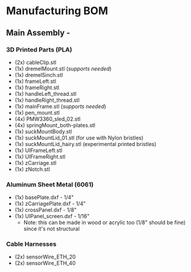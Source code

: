 # Manufacturing BOM

## Main Assembly -
### 3D Printed Parts (PLA)
- (2x) cableClip.stl
- (1x) dremelMount.stl (*supports needed*)
- (1x) dremelSinch.stl
- (1x) frameLeft.stl
- (1x) frameRight.stl
- (1x) handleLeft_thread.stl
- (1x) handleRight_thread.stl
- (1x) mainFrame.stl (*supports needed*)
- (1x) pen_mount.stl
- (4x) PMW3360_sled_02.stl
- (4x) springMount_both-plates.stl
- (1x) suckMountBody.stl
- (1x) suckMountLid_01.stl (for use with Nylon bristles)
- (1x) suckMountLid_hairy.stl (experimental printed bristles)
- (1x) UIFrameLeft.stl
- (1x) UIFrameRight.stl
- (1x) zCarriage.stl
- (1x) zNotch.stl

### Aluminum Sheet Metal (6061)
- (1x) basePlate.dxf - 1/4"
- (1x) zCarriagePlate.dxf - 1/4"
- (1x) crossPanel.dxf - 1/8"
- (1x) UIPanel_screen.dxf - 1/16"
	- Note: this can be made in wood or acrylic too (1/8" should be fine) since it's not structural

### Cable Harnesses
- (2x) sensorWire_ETH_20
- (2x) sensorWire_ETH_40